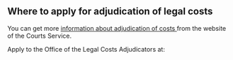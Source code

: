 ##  Where to apply for adjudication of legal costs

You can get more [ information about adjudication of costs
](https://www.courts.ie/legal-costs-adjudication) from the website of the
Courts Service.

Apply to the Office of the Legal Costs Adjudicators at:
